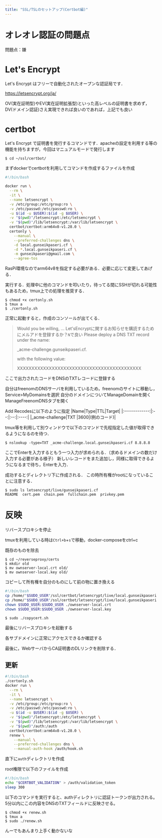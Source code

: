 ```yaml
---
title: "SSL/TSLのセットアップ(Certbot編)"
---
```


# オレオレ認証の問題点

問題点：嫌

# Let's Encrypt

Let's Encrypt はフリーで自動化されたオープンな認証局です．

https://letsencrypt.org/ja/

OV(実在証明型)やEV(実在証明拡張型)といった高レベルの証明書を求めず，DV(ドメイン認証)さえ実現できれば良いのであれば，上記でも良い

# certbot

Let's Encrypt で証明書を発行するコマンドです．apacheの設定を利用する等の機能を持ちますが，今回はマニュアルモードで発行します

```
$ cd ~/ssl/certbot/
```

まずdockerでcertbotを利用してコマンドを作成するファイルを作成

``` sh:certonly.sh
#!/bin/bash

docker run \
  --rm \
  -it \
  --name letsencrypt \
  -v /etc/group:/etc/group:ro \
  -v /etc/passwd:/etc/passwd:ro \
  -u $(id -u $USER):$(id -g $USER) \
  -v "$(pwd)"/letsencrypt:/etc/letsencrypt \
  -v "$(pwd)"/lib/letsencrypt:/var/lib/letsencrypt \
  certbot/certbot:arm64v8-v1.28.0 \
  certonly \
    --manual \
    --preferred-challenges dns \
    -d local.gunseikpaseri.cf \
    -d *.local.gunseikpaseri.cf \
    -m gunseikpaseri@gmail.com \
    --agree-tos
```
RasPi環境なのでarm64v8を指定する必要がある．必要に応じて変更してあげる．

実行する．処理中に他のコマンドを叩いたり，待ってる間にSSHが切れる可能性もあるため，tmux上での処理を推奨する．
```
$ chmod +x certonly.sh
$ tmux a
$ ./certonly.sh
```

正常に起動すると，作成のコンソールが出てくる．
>Would you be willing, ...
Let'sEncryptに関するお知らせを購読するためにメルアドを登録するか？`N`で良い
>Please deploy a DNS TXT record under the name:
>
>_acme-challenge.gunseikpaseri.cf.
>
>with the following value:
>
>XXXXXXXXXXXXXXXXXXXXXXXXXXXXXXXXXXXXXXXXXXX

ここで出力されたコードをDNSのTXTレコードに登録する

自分はfreenomのDNSサーバを利用しているため，freenomのサイトに移動し，Service>MyDomainsを選択
自分のドメインについてManageDomainを開く
ManageFreenomDNSタブを開く

Add Recodesに以下のように指定
|Name|Type|TTL|Target|
|:-------------:|:--:|:--:|:----:|
|_acme-challenge|TXT |3600|(例のコード)|

tmux等を利用して別ウィンドウで以下のコマンドで先程指定した値が取得できるようになるのを待つ．
```
$ nslookup -type=TXT _acme-challenge.local.gunseikpaseri.cf 8.8.8.8
```

ここでEnterを入力するともう一つ入力が求められる．（求めるドメインの数だけ入力する必要がある様子）
新しいレコードをまた追加し，同様に取得できるようになるまで待ち，Enterを入力．

成功するとディレクトリ下に作成される．
この時所有権がrootになっていることに注意する．
```
$ sudo ls letsencrypt/live/gunseikpaseri.cf
README  cert.pem  chain.pem  fullchain.pem  privkey.pem
```

# 反映

リバースプロキシを停止

tmuxを利用している時は`Ctrl+b`+`s`で移動，docker-composeをctrl+c

既存のものを除去
```
$ cd ~/reverseproxy/certs
$ mkdir old
$ mv ownserver-local.crt old/
$ mv ownserver-local.key old/
```

コピーして所有権を自分のものにして前の物に置き換える

``` sh:copycert.sh
#!/bin/bash
cp /home/"$SUDO_USER"/ssl/certbot/letsencrypt/live/local.gunseikpaseri.cf/fullchain.pem ./ownserver-local.crt
cp /home/"$SUDO_USER"/ssl/certbot/letsencrypt/live/local.gunseikpaseri.cf/privkey.pem ./ownserver-local.key
chown $SUDO_USER:$SUDO_USER ./ownserver-local.crt
chown $SUDO_USER:$SUDO_USER ./ownserver-local.key
```

```
$ sudo ./copycert.sh
```

最後にリバースプロキシを起動する

各サブドメインに正常にアクセスできるか確認する

最後に，WebサーバからCA証明書のDLリンクを削除する．

## 更新

``` sh:renew.sh
#!/bin/bash
./certonly.sh
docker run \
  --rm \
  -it \
  --name letsencrypt \
  -v /etc/group:/etc/group:ro \
  -v /etc/passwd:/etc/passwd:ro \
  -u $(id -u $USER):$(id -g $USER) \
  -v "$(pwd)"/letsencrypt:/etc/letsencrypt \
  -v "$(pwd)"/lib/letsencrypt:/var/lib/letsencrypt \
  -v "$(pwd)"/auth:/auth
  certbot/certbot:arm64v8-v1.28.0 \
  renew \
    --manual \
    --preferred-challenges dns \
    --manual-auth-hook /auth/hook.sh
```

直下に`auth`ディレクトリを作成

root権限で以下のファイルを作成

``` sh:auth/hook.sh
#!/bin/bash 
echo "$CERTBOT_VALIDATION" > /auth/validation_token
sleep 300
```

以下のコマンドを実行すると、authディレクトリに認証トークンが出力される。
5分以内にこの内容をDNSのTXTフィールドに反映させる。
```
$ chmod +x renew.sh
$ tmux a
$ sudo ./renew.sh
```

んーでもあんまり上手く動かないな

